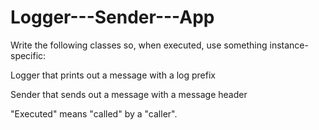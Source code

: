 # Logger---Sender---App
Write the following classes so, when executed, use something instance-specific:

Logger that prints out a message with a log prefix

Sender that sends out a message with a message header

"Executed" means "called" by a "caller".

